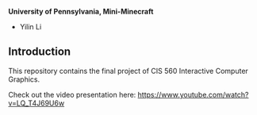 **University of Pennsylvania, Mini-Minecraft**

* Yilin Li

## Introduction 
This repository contains the final project of CIS 560 Interactive Computer Graphics. 

Check out the video presentation here: https://www.youtube.com/watch?v=LQ_T4J69U6w
